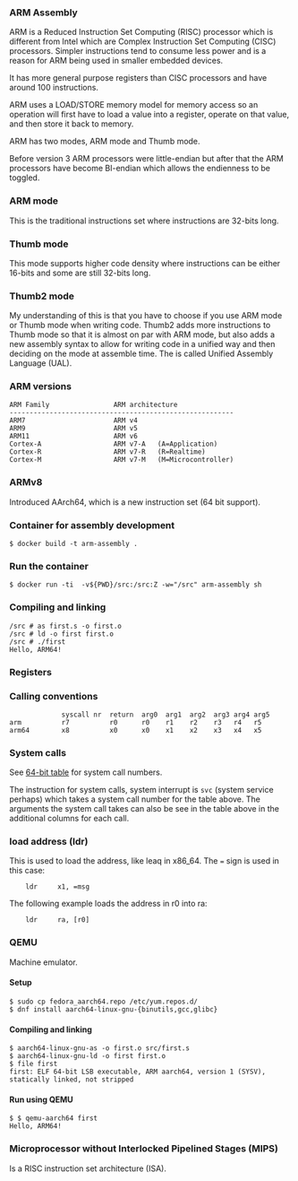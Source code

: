 ### ARM Assembly
ARM is a Reduced Instruction Set Computing (RISC) processor which is different
from Intel which are Complex Instruction Set Computing (CISC) processors.
Simpler instructions tend to consume less power and is a reason for ARM being
used in smaller embedded devices.

It has more general purpose registers than CISC processors and have around 100
instructions.

ARM uses a LOAD/STORE memory model for memory access so an operation will first
have to load a value into a register, operate on that value, and then store it
back to memory.

ARM has two modes, ARM mode and Thumb mode. 

Before version 3 ARM processors were little-endian but after that the ARM
processors have become BI-endian which allows the endienness to be toggled.

### ARM mode
This is the traditional instructions set where instructions are 32-bits long.

### Thumb mode
This mode supports higher code density where instructions can be either 16-bits
and some are still 32-bits long.

### Thumb2 mode
My understanding of this is that you have to choose if you use ARM mode or
Thumb mode when writing code. Thumb2 adds more instructions to Thumb mode so
that it is almost on par with ARM mode, but also adds a new assembly syntax
to allow for writing code in a unified way and then deciding on the mode at
assemble time. The is called Unified Assembly Language (UAL).

### ARM versions
```
ARM Family                ARM architecture
--------------------------------------------------------
ARM7                      ARM v4
ARM9                      ARM v5
ARM11                     ARM v6
Cortex-A                  ARM v7-A   (A=Application)
Cortex-R                  ARM v7-R   (R=Realtime)
Cortex-M                  ARM v7-M   (M=Microcontroller)
```

### ARMv8
Introduced AArch64, which is a new instruction set (64 bit support).

### Container for assembly development
```console
$ docker build -t arm-assembly .
```

### Run the container
```console
$ docker run -ti  -v${PWD}/src:/src:Z -w="/src" arm-assembly sh
```

### Compiling and linking
```console
/src # as first.s -o first.o
/src # ld -o first first.o 
/src # ./first
Hello, ARM64!
```

### Registers


### Calling conventions
```
             syscall nr  return  arg0  arg1  arg2  arg3 arg4 arg5
arm          r7          r0      r0    r1    r2    r3   r4   r5
arm64        x8          x0      x0    x1    x2    x3   x4   x5
```

### System calls
See [64-bit table](https://chromium.googlesource.com/chromiumos/docs/+/master/constants/syscalls.md#tables)
for system call numbers.

The instruction for system calls, system interrupt is `svc`
(system service perhaps) which takes a system call number for the table above.
The arguments the system call takes can also be see in the table above in the
additional columns for each call.

### load address (ldr)
This is used to load the address, like leaq in x86_64. The `=` sign is used
in this case:
```assembly
    ldr     x1, =msg
```

The following example loads the address in r0 into ra:
```assembly
    ldr     ra, [r0]
```

### QEMU
Machine emulator.

#### Setup
```console
$ sudo cp fedora_aarch64.repo /etc/yum.repos.d/
$ dnf install aarch64-linux-gnu-{binutils,gcc,glibc}
```

#### Compiling and linking
```console
$ aarch64-linux-gnu-as -o first.o src/first.s
$ aarch64-linux-gnu-ld -o first first.o
$ file first
first: ELF 64-bit LSB executable, ARM aarch64, version 1 (SYSV), statically linked, not stripped
```

#### Run using QEMU
```console
$ $ qemu-aarch64 first
Hello, ARM64!
```

### Microprocessor without Interlocked Pipelined Stages (MIPS)
Is a RISC instruction set architecture (ISA).
